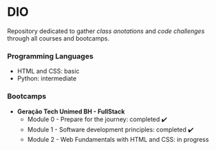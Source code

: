 # DIO

Repository dedicated to gather *class anotations* and *code challenges* through all courses and bootcamps.

### Programming Languages

- HTML and CSS: basic
- Python: intermediate

### Bootcamps

- **Geração Tech Unimed BH - FullStack**
  - Module 0 - Prepare for the journey: completed ✔️
  - Module 1 - Software development principles: completed ✔️
  - Module 2 - Web Fundamentals with HTML and CSS: in progress

